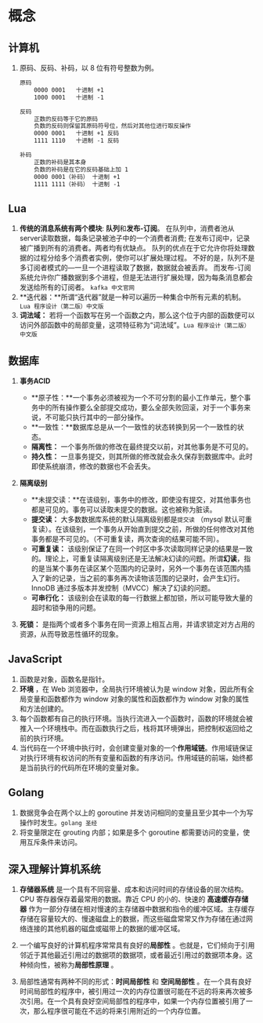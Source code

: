 # 概念

## 计算机

1. 原码、反码、补码，以 8 位有符号整数为例。

   ```html
   原码
       0000 0001   十进制 +1
       1000 0001   十进制 -1
   
   反码
       正数的反码等于它的原码
       负数的反码则保留其原码符号位，然后对其他位进行取反操作
       0000 0001   十进制 +1 反码
       1111 1110   十进制 -1 反码
   
   补码
       正数的补码是其本身
       负数的补码是在它的反码基础上加 1
       0000 0001（补码） 十进制 +1
       1111 1111（补码） 十进制 -1
   ```

## Lua

1. **传统的消息系统有两个模块**: **队列**和**发布-订阅**。 在队列中，消费者池从server读取数据，每条记录被池子中的一个消费者消费; 在发布订阅中，记录被广播到所有的消费者。两者均有优缺点。 队列的优点在于它允许你将处理数据的过程分给多个消费者实例，使你可以扩展处理过程。 不好的是，队列不是多订阅者模式的—一旦一个进程读取了数据，数据就会被丢弃。 而发布-订阅系统允许你广播数据到多个进程，但是无法进行扩展处理，因为每条消息都会发送给所有的订阅者。 `kafka 中文官网`
2. **迭代器：**所谓“迭代器”就是一种可以遍历一种集合中所有元素的机制。`Lua 程序设计（第二版）中文版`
3. **词法域：** 若将一个函数写在另一个函数之内，那么这个位于内部的函数便可以访问外部函数中的局部变量，这项特征称为“词法域”。`Lua 程序设计（第二版）中文版`

## 数据库

1. **事务ACID**

   * **原子性：**一个事务必须被视为一个不可分割的最小工作单元，整个事务中的所有操作要么全部提交成功，要么全部失败回滚，对于一个事务来说，不可能只执行其中的一部分操作。
   * **一致性：**数据库总是从一个一致性的状态转换到另一个一致性的状态。
   * **隔离性：** 一个事务所做的修改在最终提交以前，对其他事务是不可见的。
   * **持久性：** 一旦事务提交，则其所做的修改就会永久保存到数据库中。此时即使系统崩溃，修改的数据也不会丢失。
2. **隔离级别**

   * **未提交读：**在该级别，事务中的修改，即使没有提交，对其他事务也都是可见的。事务可以读取未提交的数据。这也被称为脏读。
   * **提交读：** 大多数数据库系统的默认隔离级别都是`提交读` （mysql 默认可重复读）。在该级别，一个事务从开始直到提交之前，所做的任何修改对其他事务都是不可见的。（不可重复读，两次查询的结果可能不同）。
   * **可重复读：** 该级别保证了在同一个时区中多次读取同样记录的结果是一致的。理论上，可重复读隔离级别还是无法解决幻读的问题。所谓**幻读**，指的是当某个事务在读区某个范围内的记录时，另外一个事务在该范围内插入了新的记录，当之前的事务再次读物该范围的记录时，会产生幻行。InnoDB 通过多版本并发控制（MVCC）解决了幻读的问题。
   * **可串行化：** 该级别会在读取的每一行数据上都加锁，所以可能导致大量的超时和锁争用的问题。
3. **死锁：** 是指两个或者多个事务在同一资源上相互占用，并请求锁定对方占用的资源，从而导致恶性循环的现象。

## JavaScript

1. 函数是对象，函数名是指针。
2. **环境** ，在 Web 浏览器中，全局执行环境被认为是 window 对象，因此所有全局变量和函数都作为 window 对象的属性和函数都作为 window 对象的属性和方法创建的。
3. 每个函数都有自己的执行环境。当执行流进入一个函数时，函数的环境就会被推入一个环境栈中。而在函数执行之后，栈将其环境弹出，把控制权返回给之前的执行环境。
4. 当代码在一个环境中执行时，会创建变量对象的一个**作用域链**。作用域链保证对执行环境有权访问的所有变量和函数的有序访问。作用域链的前端，始终都是当前执行的代码所在环境的变量对象。

## Golang

1. 数据竞争会在两个以上的 goroutine 并发访问相同的变量且至少其中一个为写操作时发生。`golang 圣经`
2. 将变量限定在 grouting 内部；如果是多个 goroutine 都需要访问的变量，使用互斥条件来访问。

## 深入理解计算机系统

1. **存储器系统** 是一个具有不同容量、成本和访问时间的存储设备的层次结构。CPU 寄存器保存着最常用的数据。靠近 CPU 的小的、快速的 **高速缓存存储器** 作为一部分存储在相对慢速的主存储器中数据和指令的缓冲区域。主存缓存存储在容量较大的、慢速磁盘上的数据，而这些磁盘常常又作为存储在通过网络连接的其他机器的磁盘或磁带上的数据的缓冲区域。

2. 一个编写良好的计算机程序常常具有良好的**局部性** 。也就是，它们倾向于引用邻近于其他最近引用过的数据项的数据项，或者最近引用过的数据项本身。这种倾向性，被称为**局部性原理** 。

3. 局部性通常有两种不同的形式：**时间局部性** 和 **空间局部性** 。在一个具有良好时间局部性的程序中，被引用过一次的内存位置很可能在不远的将来再次被多次引用。在一个具有良好空间局部性的程序中，如果一个内存位置被引用了一次，那么程序很可能在不远的将来引用附近的一个内存位置。

   

